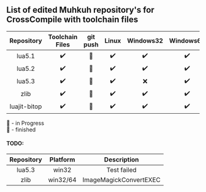 ## List of edited Muhkuh repository's for CrossCompile with toolchain files

| Repository | Toolchain Files | git push | Linux | Windows32 | Windows64  | Arm64 |
|:---------:|:---------------:|:-------------:|:-----:|:---------:|:----------:|:-----:|
| lua5.1 | :heavy_check_mark: | :metal: | :heavy_check_mark: | :heavy_check_mark: | :heavy_check_mark: | :heavy_check_mark: |
| lua5.2 | :heavy_check_mark: | :metal: | :heavy_check_mark: | :heavy_check_mark: | :heavy_check_mark: | :heavy_check_mark: |
| lua5.3 | :heavy_check_mark: | :wrench: | :heavy_check_mark: | :x: | :heavy_check_mark: | :heavy_check_mark: |
| zlib | :heavy_check_mark: | :metal: | :heavy_check_mark: | :heavy_check_mark: | :heavy_check_mark: | :heavy_check_mark: |
| luajit-bitop| :heavy_check_mark: | :metal: | :heavy_check_mark: | :heavy_check_mark: | :heavy_check_mark: | :heavy_check_mark: |

:wrench: - in Progress\
:metal: - finished

#### TODO:

| Repository | Platform | Description |
|:----------:|:--------:|:-----------:|
| lua5.3 | win32 | Test failed |
| zlib | win32/64 | ImageMagickConvertEXEC |
